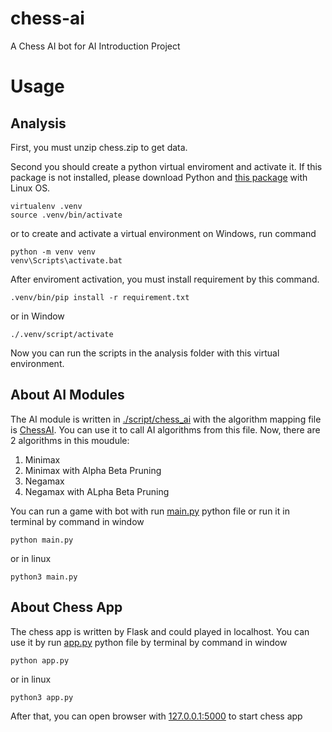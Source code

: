 # chess-ai
A Chess AI bot for AI Introduction Project

# Usage
## Analysis
First, you must unzip chess.zip to get data.

Second you should create a python virtual enviroment and activate it. If this package is not installed, please download Python and [this package](https://pypi.org/project/virtualenv/) with Linux OS.
```
virtualenv .venv
source .venv/bin/activate
```
or to create and activate a virtual environment on Windows, run command
```
python -m venv venv
venv\Scripts\activate.bat
```
After enviroment activation, you must install requirement by this command.
```
.venv/bin/pip install -r requirement.txt
```

or in Window
```
./.venv/script/activate
```
Now you can run the scripts in the analysis folder with this virtual environment.


## About AI Modules
The AI module is written in [./script/chess_ai](./scripts/chess_ai/) with the algorithm mapping file is [ChessAI](./scripts/chess_ai/ChessAI.py). You can use it to call AI algorithms from this file.
Now, there are 2 algorithms in this moudule:
1. Minimax 
2. Minimax with Alpha Beta Pruning
3. Negamax
4. Negamax with ALpha Beta Pruning

You can run a game with bot with run [main.py](./main.py) python file or run it in terminal by command in window
```
python main.py
```
or in linux 
```
python3 main.py
```

## About Chess App
The chess app is written by Flask and could played in localhost. You can use it by run [app.py](./app.py) python file by terminal by command in window
```
python app.py
```
or in linux 
```
python3 app.py
```
After that, you can open browser with [127.0.0.1:5000](127.0.0.1:5000) to start chess app